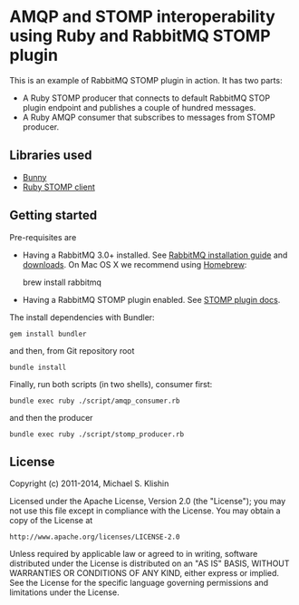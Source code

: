 # AMQP and STOMP interoperability using Ruby and RabbitMQ STOMP plugin

This is an example of RabbitMQ STOMP plugin in action. It has two parts:

 * A Ruby STOMP producer that connects to default RabbitMQ STOP plugin endpoint and publishes a couple of hundred messages.
 * A Ruby AMQP consumer that subscribes to messages from STOMP producer.

## Libraries used

 * [Bunny](http://rubybunny.info)
 * [Ruby STOMP client](https://github.com/stompgem/stomp)

## Getting started

Pre-requisites are

 * Having a RabbitMQ 3.0+ installed. See [RabbitMQ installation guide](http://www.rabbitmq.com/install.html) and [downloads](http://www.rabbitmq.com/download.html). On Mac OS X we recommend using [Homebrew](http://mxcl.github.com/homebrew):

    brew install rabbitmq

 * Having a RabbitMQ STOMP plugin enabled. See [STOMP plugin docs](http://www.rabbitmq.com/stomp.html).

The install dependencies with Bundler:

    gem install bundler

and then, from Git repository root

    bundle install

Finally, run both scripts (in two shells), consumer first:

    bundle exec ruby ./script/amqp_consumer.rb

and then the producer

    bundle exec ruby ./script/stomp_producer.rb

## License

Copyright (c) 2011-2014, Michael S. Klishin

Licensed under the Apache License, Version 2.0 (the "License");
you may not use this file except in compliance with the License.
You may obtain a copy of the License at

    http://www.apache.org/licenses/LICENSE-2.0

Unless required by applicable law or agreed to in writing, software
distributed under the License is distributed on an "AS IS" BASIS,
WITHOUT WARRANTIES OR CONDITIONS OF ANY KIND, either express or implied.
See the License for the specific language governing permissions and
limitations under the License.
